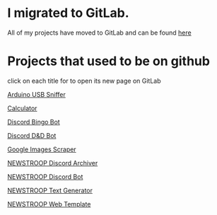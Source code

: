 # I migrated to GitLab.
All of my projects have moved to GitLab and can be found [here](https://gitlab.com/TommyTorty10)

# Projects that used to be on github
click on each title for to open its new page on GitLab

[Arduino USB Sniffer](https://gitlab.com/TommyTorty10/arduino_usb_sniffer)

[Calculator](https://gitlab.com/TommyTorty10/Calculator)

[Discord Bingo Bot](https://gitlab.com/TommyTorty10/discord_bingo_bot)

[Discord D&D Bot](https://gitlab.com/TommyTorty10/discord_d_and_d_bot)

[Google Images Scraper](https://gitlab.com/TommyTorty10/google_images_scraper)

[NEWSTROOP Discord Archiver](https://gitlab.com/TommyTorty10/newstroop_discord_archiver)

[NEWSTROOP Discord Bot](https://gitlab.com/TommyTorty10/newstroop_discord_bot)

[NEWSTROOP Text Generator](https://gitlab.com/TommyTorty10/news_troop_text_generator)

[NEWSTROOP Web Template](https://gitlab.com/TommyTorty10/newstroop_web_template)

